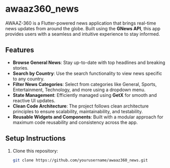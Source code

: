 # awaaz360_news

AWAAZ-360 is a Flutter-powered news application that brings real-time news updates from around the globe. Built using the **GNews API**, this app provides users with a seamless and intuitive experience to stay informed.

## Features
- **Browse General News**: Stay up-to-date with top headlines and breaking stories.
- **Search by Country**: Use the search functionality to view news specific to any country.
- **Filter News Categories**: Select from categories like General, Sports, Entertainment, Technology, and more using a dropdown menu.
- **State Management**: Efficiently managed using **GetX** for smooth and reactive UI updates.
- **Clean Code Architecture**: The project follows clean architecture principles to ensure scalability, maintainability, and testability.
- **Reusable Widgets and Components**: Built with a modular approach for maximum code reusability and consistency across the app.

## Setup Instructions
1. Clone this repository:
   ```bash
   git clone https://github.com/yourusername/awaaz360_news.git
